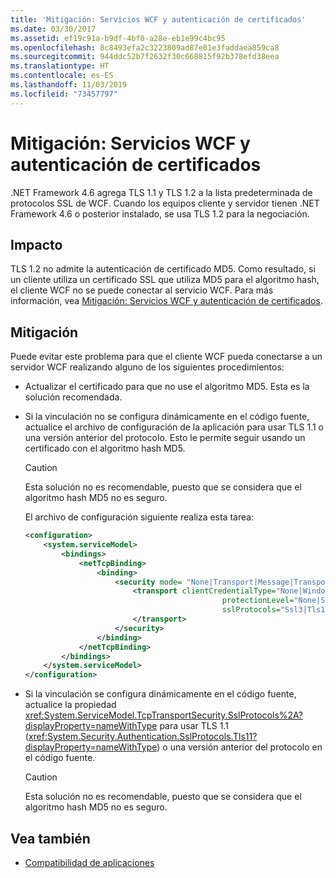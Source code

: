 ```yaml
---
title: 'Mitigación: Servicios WCF y autenticación de certificados'
ms.date: 03/30/2017
ms.assetid: ef19c91a-b9df-4bf0-a28e-eb1e99c4bc95
ms.openlocfilehash: 8c8493efa2c3223809ad87e01e3faddaea859ca8
ms.sourcegitcommit: 944ddc52b7f2632f30c668815f92b378efd38eea
ms.translationtype: HT
ms.contentlocale: es-ES
ms.lasthandoff: 11/03/2019
ms.locfileid: "73457797"
---
```

# <a name="mitigation-wcf-services-and-certificate-authentication"></a>Mitigación: Servicios WCF y autenticación de certificados

.NET Framework 4.6 agrega TLS 1.1 y TLS 1.2 a la lista predeterminada de protocolos SSL de WCF. Cuando los equipos cliente y servidor tienen .NET Framework 4.6 o posterior instalado, se usa TLS 1.2 para la negociación.

## <a name="impact"></a>Impacto

TLS 1.2 no admite la autenticación de certificado MD5. Como resultado, si un cliente utiliza un certificado SSL que utiliza MD5 para el algoritmo hash, el cliente WCF no se puede conectar al servicio WCF. Para más información, vea [Mitigación: Servicios WCF y autenticación de certificados](mitigation-wcf-services-and-certificate-authentication.md).

## <a name="mitigation"></a>Mitigación

Puede evitar este problema para que el cliente WCF pueda conectarse a un servidor WCF realizando alguno de los siguientes procedimientos:

- Actualizar el certificado para que no use el algoritmo MD5. Esta es la solución recomendada.

- Si la vinculación no se configura dinámicamente en el código fuente, actualice el archivo de configuración de la aplicación para usar TLS 1.1 o una versión anterior del protocolo. Esto le permite seguir usando un certificado con el algoritmo hash MD5.

  > [!CAUTION]
  > Esta solución no es recomendable, puesto que se considera que el algoritmo hash MD5 no es seguro.

  El archivo de configuración siguiente realiza esta tarea:

  ```xml
  <configuration>
      <system.serviceModel>
          <bindings>
              <netTcpBinding>
                  <binding>
                      <security mode= "None|Transport|Message|TransportWithMessageCredential" >
                          <transport clientCredentialType="None|Windows|Certificate"
                                              protectionLevel="None|Sign|EncryptAndSign"
                                              sslProtocols="Ssl3|Tls1|Tls11">
                          </transport>
                      </security>
                  </binding>
              </netTcpBinding>
          </bindings>
      </system.serviceModel>
  </configuration>
  ```

- Si la vinculación se configura dinámicamente en el código fuente, actualice la propiedad <xref:System.ServiceModel.TcpTransportSecurity.SslProtocols%2A?displayProperty=nameWithType> para usar TLS 1.1 (<xref:System.Security.Authentication.SslProtocols.Tls11?displayProperty=nameWithType>) o una versión anterior del protocolo en el código fuente.

  > [!CAUTION]
  > Esta solución no es recomendable, puesto que se considera que el algoritmo hash MD5 no es seguro.

## <a name="see-also"></a>Vea también

- [Compatibilidad de aplicaciones](application-compatibility.md)
